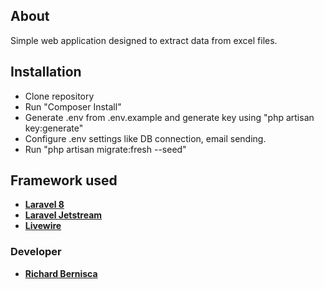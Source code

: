 ## About

Simple web application designed to extract data from excel files.

## Installation

-   Clone repository
-   Run "Composer Install"
-   Generate .env from .env.example and generate key using "php artisan key:generate"
-   Configure .env settings like DB connection, email sending.
-   Run "php artisan migrate:fresh --seed"

## Framework used

-   **[Laravel 8](https://laravel.com/)**
-   **[Laravel Jetstream](https://jetstream.laravel.com/)**
-   **[Livewire](https://laravel-livewire.com/)**

### Developer

-   **[Richard Bernisca](https://richardbernisca.com/)**
